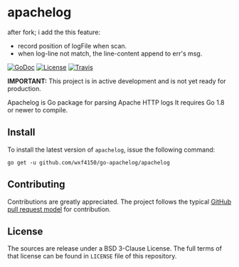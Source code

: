 # apachelog
after fork;  i add the this feature:
* record position of logFile when scan.
* when log-line not match,  the line-content append to err's msg.


[![GoDoc](https://godoc.org/github.com/e-XpertSolutions/go-apachelog/apachelog?status.png)](http://godoc.org/github.com/e-XpertSolutions/go-apachelog/apachelog)
[![License](https://img.shields.io/badge/license-BSD%203--Clause-yellow.svg?style=flat)](https://github.com/e-XpertSolutions/go-apachelog/blob/master/LICENSE)
[![Travis](https://travis-ci.org/e-XpertSolutions/go-apachelog.svg?branch=master)](https://travis-ci.org/e-XpertSolutions/go-apachelog)

**IMPORTANT:** This project is in active development and is not yet ready for
production.

Apachelog is Go package for parsing Apache HTTP logs It requires Go 1.8 or
newer to compile.


## Install

To install the latest version of `apachelog`, issue the following command:

```
go get -u github.com/wxf4150/go-apachelog/apachelog
```


## Contributing

Contributions are greatly appreciated. The project follows the typical
[GitHub pull request model](https://help.github.com/articles/using-pull-requests/)
for contribution.


## License

The sources are release under a BSD 3-Clause License. The full terms of that
license can be found in `LICENSE` file of this repository.
